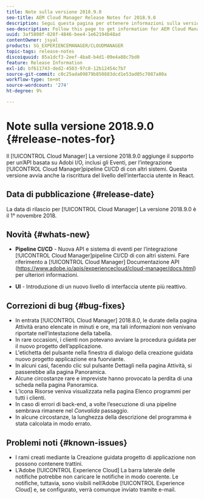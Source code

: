 ```yaml
---
title: Note sulla versione 2018.9.0
seo-title: AEM Cloud Manager Release Notes for 2018.9.0
description: Segui questa pagina per ottenere informazioni sulla versione 2018.9.0 di Cloud Manager.
seo-description: Follow this page to get information for AEM Cloud Manager Release 2018.9.0.
uuid: 3af5808f-828f-4846-bee4-1e62194b48ad
contentOwner: jsyal
products: SG_EXPERIENCEMANAGER/CLOUDMANAGER
topic-tags: release-notes
discoiquuid: 85a1dcf3-2eef-4ba8-b4d1-09e4a88c7bd0
feature: Release Information
exl-id: bf611743-ded2-4503-97c8-12b12454c7b7
source-git-commit: c0c25ada09879b850883dcd1e53ad05c7087a80a
workflow-type: tm+mt
source-wordcount: '274'
ht-degree: 9%

---
```


# Note sulla versione 2018.9.0 {#release-notes-for}

Il [!UICONTROL Cloud Manager] La versione 2018.9.0 aggiunge il supporto per un’API basata su Adobi I/O, inclusi gli Eventi, per l’integrazione [!UICONTROL Cloud Manager]pipeline CI/CD di con altri sistemi. Questa versione avvia anche la riscrittura del livello dell’interfaccia utente in React.

## Data di pubblicazione {#release-date}

La data di rilascio per [!UICONTROL Cloud Manager] La versione 2018.9.0 è il 1° novembre 2018.

## Novità {#whats-new}

* **Pipeline CI/CD** - Nuova API e sistema di eventi per l’integrazione [!UICONTROL Cloud Manager]pipeline CI/CD di con altri sistemi. Fare riferimento a [!UICONTROL Cloud Manager] Documentazione API (https://www.adobe.io/apis/experiencecloud/cloud-manager/docs.html) per ulteriori informazioni.

* **UI** - Introduzione di un nuovo livello di interfaccia utente più reattivo.

## Correzioni di bug {#bug-fixes}

* In entrata [!UICONTROL Cloud Manager] 2018.8.0, le durate della pagina Attività erano elencate in minuti e ore, ma tali informazioni non venivano riportate nell’intestazione della tabella.
* In rare occasioni, i clienti non potevano avviare la procedura guidata per il nuovo progetto dell’applicazione.
* L&#39;etichetta del pulsante nella finestra di dialogo della creazione guidata nuovo progetto applicazione era fuorviante.
* In alcuni casi, facendo clic sul pulsante Dettagli nella pagina Attività, si passerebbe alla pagina Panoramica.
* Alcune circostanze rare e impreviste hanno provocato la perdita di una scheda nella pagina Panoramica.
* L’icona Risorse veniva visualizzata nella pagina Elenco programmi per tutti i clienti.
* In caso di errori di back-end, a volte l’esecuzione di una pipeline sembrava rimanere nel *Convalida* passaggio.
* In alcune circostanze, la lunghezza della descrizione del programma è stata calcolata in modo errato.

## Problemi noti {#known-issues}

* I rami creati mediante la Creazione guidata progetto di applicazione non possono contenere trattini.
* L’Adobe [!UICONTROL Experience Cloud] La barra laterale delle notifiche potrebbe non caricare le notifiche in modo coerente. Le notifiche, tuttavia, sono visibili nell’Adobe [!UICONTROL Experience Cloud] e, se configurato, verrà comunque inviato tramite e-mail.

